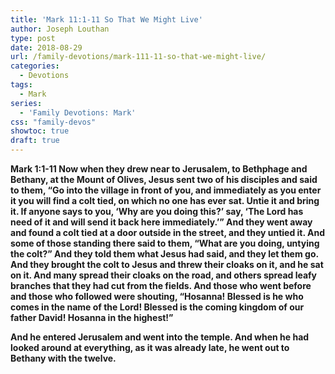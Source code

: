 ```yaml
---
title: 'Mark 11:1-11 So That We Might Live'
author: Joseph Louthan
type: post
date: 2018-08-29
url: /family-devotions/mark-111-11-so-that-we-might-live/
categories:
  - Devotions
tags:
  - Mark
series:
  - 'Family Devotions: Mark'
css: "family-devos"
showtoc: true
draft: true
---
```


**Mark 1:1-11 Now when they drew near to Jerusalem, to Bethphage and Bethany, at the Mount of Olives, Jesus sent two of his disciples and said to them, “Go into the village in front of you, and immediately as you enter it you will find a colt tied, on which no one has ever sat. Untie it and bring it. If anyone says to you, ‘Why are you doing this?’ say, ‘The Lord has need of it and will send it back here immediately.’” And they went away and found a colt tied at a door outside in the street, and they untied it. And some of those standing there said to them, “What are you doing, untying the colt?” And they told them what Jesus had said, and they let them go. And they brought the colt to Jesus and threw their cloaks on it, and he sat on it. And many spread their cloaks on the road, and others spread leafy branches that they had cut from the fields. And those who went before and those who followed were shouting, “Hosanna! Blessed is he who comes in the name of the Lord! Blessed is the coming kingdom of our father David! Hosanna in the highest!”**

**And he entered Jerusalem and went into the temple. And when he had looked around at everything, as it was already late, he went out to Bethany with the twelve.**
